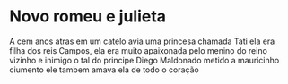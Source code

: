 <head>



</head>


<h1>Novo romeu e julieta</h1>

<p>A cem anos atras em um catelo avia uma princesa chamada Tati ela era filha dos reis Campos, ela era muito apaixonada pelo menino do reino vizinho e inimigo o tal do principe Diego Maldonado metido a mauricinho ciumento ele tambem amava ela de todo o coração</p>
